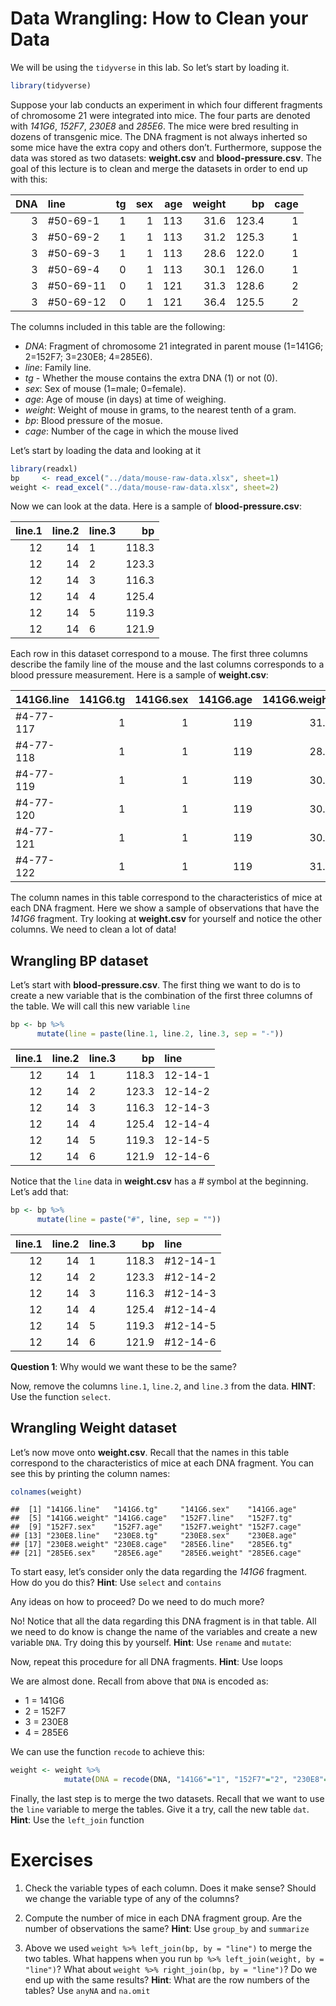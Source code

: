 Data Wrangling: How to Clean your Data
================

We will be using the `tidyverse` in this lab. So let’s start by loading
it.

``` r
library(tidyverse)
```

Suppose your lab conducts an experiment in which four different
fragments of chromosome 21 were integrated into mice. The four parts are
denoted with *141G6*, *152F7*, *230E8* and *285E6*. The mice were bred
resulting in dozens of transgenic mice. The DNA fragment is not always
inherted so some mice have the extra copy and others don’t. Furthermore,
suppose the data was stored as two datasets: **weight.csv** and
**blood-pressure.csv**. The goal of this lecture is to clean and merge
the datasets in order to end up with this:

| DNA | line       | tg | sex | age | weight |    bp | cage |
| --: | :--------- | -: | --: | --: | -----: | ----: | ---: |
|   3 | \#50-69-1  |  1 |   1 | 113 |   31.6 | 123.4 |    1 |
|   3 | \#50-69-2  |  1 |   1 | 113 |   31.2 | 125.3 |    1 |
|   3 | \#50-69-3  |  1 |   1 | 113 |   28.6 | 122.0 |    1 |
|   3 | \#50-69-4  |  0 |   1 | 113 |   30.1 | 126.0 |    1 |
|   3 | \#50-69-11 |  0 |   1 | 121 |   31.3 | 128.6 |    2 |
|   3 | \#50-69-12 |  0 |   1 | 121 |   36.4 | 125.5 |    2 |

The columns included in this table are the following:

  - *DNA*: Fragment of chromosome 21 integrated in parent mouse
    (1=141G6; 2=152F7; 3=230E8; 4=285E6).
  - *line*: Family line.
  - *tg* - Whether the mouse contains the extra DNA (1) or not (0).
  - *sex*: Sex of mouse (1=male; 0=female).
  - *age*: Age of mouse (in days) at time of weighing.
  - *weight*: Weight of mouse in grams, to the nearest tenth of a gram.
  - *bp*: Blood pressure of the mosue.
  - *cage*: Number of the cage in which the mouse lived

Let’s start by loading the data and looking at it

``` r
library(readxl)
bp     <- read_excel("../data/mouse-raw-data.xlsx", sheet=1)
weight <- read_excel("../data/mouse-raw-data.xlsx", sheet=2) 
```

Now we can look at the data. Here is a sample of **blood-pressure.csv**:

| line.1 | line.2 | line.3 |    bp |
| -----: | -----: | :----- | ----: |
|     12 |     14 | 1      | 118.3 |
|     12 |     14 | 2      | 123.3 |
|     12 |     14 | 3      | 116.3 |
|     12 |     14 | 4      | 125.4 |
|     12 |     14 | 5      | 119.3 |
|     12 |     14 | 6      | 121.9 |

Each row in this dataset correspond to a mouse. The first three columns
describe the family line of the mouse and the last columns corresponds
to a blood pressure measurement. Here is a sample of
**weight.csv**:

| 141G6.line | 141G6.tg | 141G6.sex | 141G6.age | 141G6.weight | 141G6.cage |
| :--------- | -------: | --------: | --------: | -----------: | ---------: |
| \#4-77-117 |        1 |         1 |       119 |         31.2 |          7 |
| \#4-77-118 |        1 |         1 |       119 |         28.4 |          7 |
| \#4-77-119 |        1 |         1 |       119 |         30.8 |          7 |
| \#4-77-120 |        1 |         1 |       119 |         30.3 |          7 |
| \#4-77-121 |        1 |         1 |       119 |         30.5 |          7 |
| \#4-77-122 |        1 |         1 |       119 |         31.4 |          7 |

The column names in this table correspond to the characteristics of mice
at each DNA fragment. Here we show a sample of observations that have
the *141G6* fragment. Try looking at **weight.csv** for yourself and
notice the other columns. We need to clean a lot of data\!

## Wrangling BP dataset

Let’s start with **blood-pressure.csv**. The first thing we want to do
is to create a new variable that is the combination of the first three
columns of the table. We will call this new variable `line`

``` r
bp <- bp %>%
      mutate(line = paste(line.1, line.2, line.3, sep = "-"))
```

| line.1 | line.2 | line.3 |    bp | line    |
| -----: | -----: | :----- | ----: | :------ |
|     12 |     14 | 1      | 118.3 | 12-14-1 |
|     12 |     14 | 2      | 123.3 | 12-14-2 |
|     12 |     14 | 3      | 116.3 | 12-14-3 |
|     12 |     14 | 4      | 125.4 | 12-14-4 |
|     12 |     14 | 5      | 119.3 | 12-14-5 |
|     12 |     14 | 6      | 121.9 | 12-14-6 |

Notice that the `line` data in **weight.csv** has a \# symbol at the
beginning. Let’s add that:

``` r
bp <- bp %>%
      mutate(line = paste("#", line, sep = ""))
```

| line.1 | line.2 | line.3 |    bp | line      |
| -----: | -----: | :----- | ----: | :-------- |
|     12 |     14 | 1      | 118.3 | \#12-14-1 |
|     12 |     14 | 2      | 123.3 | \#12-14-2 |
|     12 |     14 | 3      | 116.3 | \#12-14-3 |
|     12 |     14 | 4      | 125.4 | \#12-14-4 |
|     12 |     14 | 5      | 119.3 | \#12-14-5 |
|     12 |     14 | 6      | 121.9 | \#12-14-6 |

**Question 1**: Why would we want these to be the same?

> > > > 

> > > > 

> > > > 

Now, remove the columns `line.1`, `line.2`, and `line.3` from the data.
**HINT**: Use the function `select`.

> 

> 

> 

## Wrangling Weight dataset

Let’s now move onto **weight.csv**. Recall that the names in this table
correspond to the characteristics of mice at each DNA fragment. You can
see this by printing the column names:

``` r
colnames(weight)
```

    ##  [1] "141G6.line"   "141G6.tg"     "141G6.sex"    "141G6.age"   
    ##  [5] "141G6.weight" "141G6.cage"   "152F7.line"   "152F7.tg"    
    ##  [9] "152F7.sex"    "152F7.age"    "152F7.weight" "152F7.cage"  
    ## [13] "230E8.line"   "230E8.tg"     "230E8.sex"    "230E8.age"   
    ## [17] "230E8.weight" "230E8.cage"   "285E6.line"   "285E6.tg"    
    ## [21] "285E6.sex"    "285E6.age"    "285E6.weight" "285E6.cage"

To start easy, let’s consider only the data regarding the *141G6*
fragment. How do you do this? **Hint**: Use `select` and `contains`

> 

> 

> 

Any ideas on how to proceed? Do we need to do much more?

No\! Notice that all the data regarding this DNA fragment is in that
table. All we need to do know is change the name of the variables and
create a new variable `DNA`. Try doing this by yourself. **Hint**: Use
`rename` and `mutate`:

> 

> 

> 

Now, repeat this procedure for all DNA fragments. **Hint**: Use loops

> 

> 

> 

We are almost done. Recall from above that `DNA` is encoded as:

  - 1 = 141G6
  - 2 = 152F7
  - 3 = 230E8
  - 4 = 285E6

We can use the function `recode` to achieve this:

``` r
weight <- weight %>%
            mutate(DNA = recode(DNA, "141G6"="1", "152F7"="2", "230E8"="3", "285E6"="4"))
```

Finally, the last step is to merge the two datasets. Recall that we want
to use the `line` variable to merge the tables. Give it a try, call the
new table `dat`. **Hint**: Use the `left_join` function

> 

> 

> 

# Exercises

1.  Check the variable types of each column. Does it make sense? Should
    we change the variable type of any of the columns?

> 

> 

> 

2.  Compute the number of mice in each DNA fragment group. Are the
    number of observations the same? **Hint**: Use `group_by` and
    `summarize`

> 

> 

> 

3.  Above we used `weight %>% left_join(bp, by = "line")` to merge the
    two tables. What happens when you run `bp %>% left_join(weight, by =
    "line")`? What about `weight %>% right_join(bp, by = "line")`? Do we
    end up with the same results? **Hint**: What are the row numbers of
    the tables? Use `anyNA` and `na.omit`

> 

> 

>
